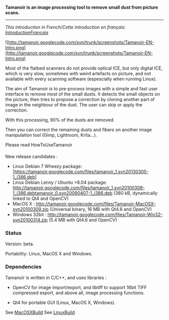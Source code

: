 **Tamanoir is an image processing tool to remove small dust from picture scans.**

---

_This introduction in French/Cette introduction en français: [IntroductionFrancais](IntroductionFrancais.md)_

![http://tamanoir.googlecode.com/svn/trunk/screenshots/Tamanoir-EN-Intro.png](http://tamanoir.googlecode.com/svn/trunk/screenshots/Tamanoir-EN-Intro.png)

Most of the flatbed scanners do not provide optical ICE, but only digital ICE, which is very slow, sometimes with weird artefacts on picture, and not available with every scanning software (espescially when running Linux).

The aim of Tamanoir is to pre-process images with a simple and fast user interface to remove most of the small dusts. It detects the small objects on the picture, then tries to propose a correction by cloning another part of image in the neighbour of the dust. The user can skip or apply the correction.

With this processing, 90% of the dusts are removed.

Then you can correct the remaining dusts and fibers on another image manipulation tool (Gimp, Lightroom, Krita...).

Please read HowToUseTamanoir

####  ####

New release candidates :
  * Linux Debian 7 Wheezy package: [https://tamanoir.googlecode.com/files/tamanoir_1.svn20130305-1_i386.deb]
  * Linux Debian Lenny / Ubuntu >8.04 package: http://tamanoir.googlecode.com/files/tamanoir_1.svn20100308-1_i386.debtamanoir_0.svn20090407-1_i386.deb (380 kB, dynamically linked to Qt4 and OpenCV)
  * MacOS X : http://tamanoir.googlecode.com/files/Tamanoir-MacOSX-svn20100309.zip (Universal binary, 16 MB with Qt4.6 and OpenCV)
  * Windows 32bit : http://tamanoir.googlecode.com/files/Tamanoir-Win32-svn20100314.zip (5.4 MB with Qt4.6 and OpenCV)

####  ####

### Status ###

Version: beta.

Portability: Linux, MacOS X and Windows.


### Dependencies ###

Tamanoir is written in C/C++, and uses libraries :

- OpenCV for image import/export, and libtiff to support 16bit TIFF compressed export, and above all, image processing functions.

- Qt4 for portable GUI (Linux, MacOS X, Windows).

See [MacOSXBuild](MacOSXBuild.md)
See [LinuxBuild](LinuxBuild.md)